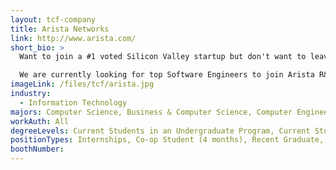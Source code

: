 ```yaml
---
layout: tcf-company
title: Arista Networks
link: http://www.arista.com/
short_bio: >
  Want to join a #1 voted Silicon Valley startup but don't want to leave Vancouver? Want to start your career in a young, dynamic and rapidly growing organization where Software Engineers play a central role? Want to take full responsibility and be in charge of delivering your work from design to code to test to customer shipment? Want to work with top notch engineering talent from Stanford, MIT and Berkeley? Want to help build a great company and share its success?

  We are currently looking for top Software Engineers to join Arista R&D team in our Burnaby office. Our Software Engineers work on developing the Extensible Operating System (EOS), which is at the core of Arista's products. We offer a competitive salary, stock options and the chance of joining a pioneer of 10 Gigabit Ethernet.
imageLink: /files/tcf/arista.jpg
industry:
  - Information Technology
majors: Computer Science, Business & Computer Science, Computer Engineering
workAuth: All
degreeLevels: Current Students in an Undergraduate Program, Current Students in a Masters Program, Current Students in a Phd Program, Graduated with an Undergraduate Degree, Graduated with a Graduate Degree (Masters or Phd)
positionTypes: Internships, Co-op Student (4 months), Recent Graduate, Full-time
boothNumber:
---
```

